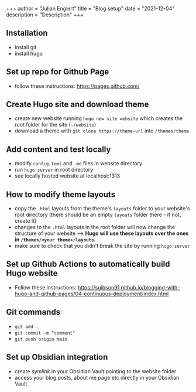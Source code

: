 +++
author = "Julian Englert"
title = "Blog setup"
date = "2021-12-04"
description = "Description"
+++

## Installation
- install git
- install hugo

## Set up repo for Github Page
- follow these instructions: https://pages.github.com/

## Create Hugo site and download theme
- create new website running `hugo new site website` which creates the root folder for the site  (`~/website`)
- download a theme with `git clone https://theme-url` into `/themes/theme`

## Add content and test locally
- modify `config.toml` and `.md`  files in website directory
- run `hugo server` in root directory
- see locally hosted website at localhost:1313

## How to modify theme layouts
- copy the `.html` layouts from the theme's `layouts` folder to your website's root directory (there should be an empty `layouts` folder there - if not, create it)
- changes to the `.html` layouts in the root folder will now change the structure of your website --> **Hugo will use these layouts over the ones in `/themes/<your theme>/layouts`.** 
- make sure to check that you didn't break the site by running `hugo server` 

## Set up Github Actions to automatically build Hugo website
- Follow these instructions: https://sgibson91.github.io/blogging-with-hugo-and-github-pages/04-continuous-deployment/index.html

## Git commands
- `git add .`
- `git commit -m "comment"`
- `git push origin main`

## Set up Obsidian integration
- create *symlink* in your Obsidian Vault pointing to the website folder
- access your blog posts, about me page etc directly in your Obsidian Vault 
